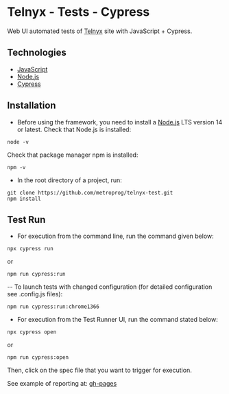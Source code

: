 # Telnyx - Tests - Cypress

Web UI automated tests of [Telnyx](https://telnyx.com/) site with JavaScript + Cypress.


## Technologies

- [JavaScript](https://developer.mozilla.org/en-US/docs/Web/JavaScript)
- [Node.js](https://nodejs.org/en/)
- [Cypress](https://www.cypress.io/)


## Installation

- Before using the framework, you need to install a [Node.js](https://nodejs.org/en/) LTS version 14 or latest.
  Check that Node.js is installed:
```
node -v
```
Check that package manager npm is installed:
```
npm -v
```
- In the root directory of a project, run:
```
git clone https://github.com/metroprog/telnyx-test.git
npm install 
```

## Test Run

- For execution from the command line, run the command given below:
```
npx cypress run 
```
or 
```
npm run cypress:run 
```
-- To launch tests with changed configuration (for detailed configuration see .config.js files):
 ```
npm run cypress:run:chrome1366
```
- For execution from the Test Runner UI, run the command stated below: 
```
npx cypress open 
```
or 
```
npm run cypress:open 
```
Then, click on the spec file that you want to trigger for execution.

See example of reporting at: [gh-pages](https://metroprog.github.io/telnyx-test/)